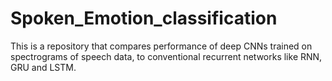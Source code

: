 # Spoken_Emotion_classification
This is a repository that compares performance of deep CNNs trained on spectrograms of speech data, to conventional recurrent networks like RNN, GRU and LSTM.
